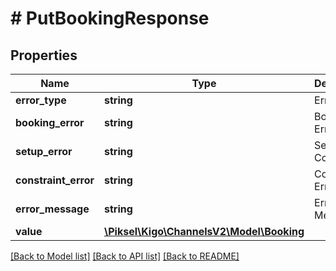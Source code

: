 # # PutBookingResponse

## Properties

Name | Type | Description | Notes
------------ | ------------- | ------------- | -------------
**error_type** | **string** | Error Type | [optional]
**booking_error** | **string** | Booking Error Code | [optional]
**setup_error** | **string** | Setup Error Code | [optional]
**constraint_error** | **string** | Constraint Error Code | [optional]
**error_message** | **string** | Error Message | [optional]
**value** | [**\Piksel\Kigo\ChannelsV2\Model\Booking**](Booking.md) |  | [optional]

[[Back to Model list]](../../README.md#models) [[Back to API list]](../../README.md#endpoints) [[Back to README]](../../README.md)
